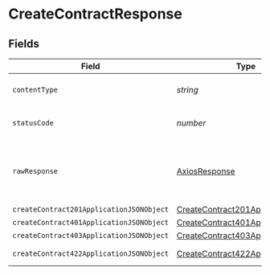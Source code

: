 # CreateContractResponse


## Fields

| Field                                                                                           | Type                                                                                            | Required                                                                                        | Description                                                                                     |
| ----------------------------------------------------------------------------------------------- | ----------------------------------------------------------------------------------------------- | ----------------------------------------------------------------------------------------------- | ----------------------------------------------------------------------------------------------- |
| `contentType`                                                                                   | *string*                                                                                        | :heavy_check_mark:                                                                              | HTTP response content type for this operation                                                   |
| `statusCode`                                                                                    | *number*                                                                                        | :heavy_check_mark:                                                                              | HTTP response status code for this operation                                                    |
| `rawResponse`                                                                                   | [AxiosResponse](https://axios-http.com/docs/res_schema)                                         | :heavy_minus_sign:                                                                              | Raw HTTP response; suitable for custom response parsing                                         |
| `createContract201ApplicationJSONObject`                                                        | [CreateContract201ApplicationJSON](../../models/operations/createcontract201applicationjson.md) | :heavy_minus_sign:                                                                              | Created                                                                                         |
| `createContract401ApplicationJSONObject`                                                        | [CreateContract401ApplicationJSON](../../models/operations/createcontract401applicationjson.md) | :heavy_minus_sign:                                                                              | Unauthenticated                                                                                 |
| `createContract403ApplicationJSONObject`                                                        | [CreateContract403ApplicationJSON](../../models/operations/createcontract403applicationjson.md) | :heavy_minus_sign:                                                                              | Forbidden                                                                                       |
| `createContract422ApplicationJSONObject`                                                        | [CreateContract422ApplicationJSON](../../models/operations/createcontract422applicationjson.md) | :heavy_minus_sign:                                                                              | Invalid data posted                                                                             |